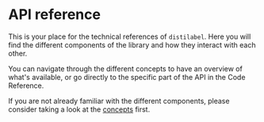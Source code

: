 # API reference

This is your place for the technical references of `distilabel`. Here you will find the different components of the library and how they interact with each other.

You can navigate through the different concepts to have an overview of what's available, or go directly to the specific part of the API in the Code Reference.

If you are not already familiar with the different components, please consider taking a look at the [concepts](../concepts.md) first.